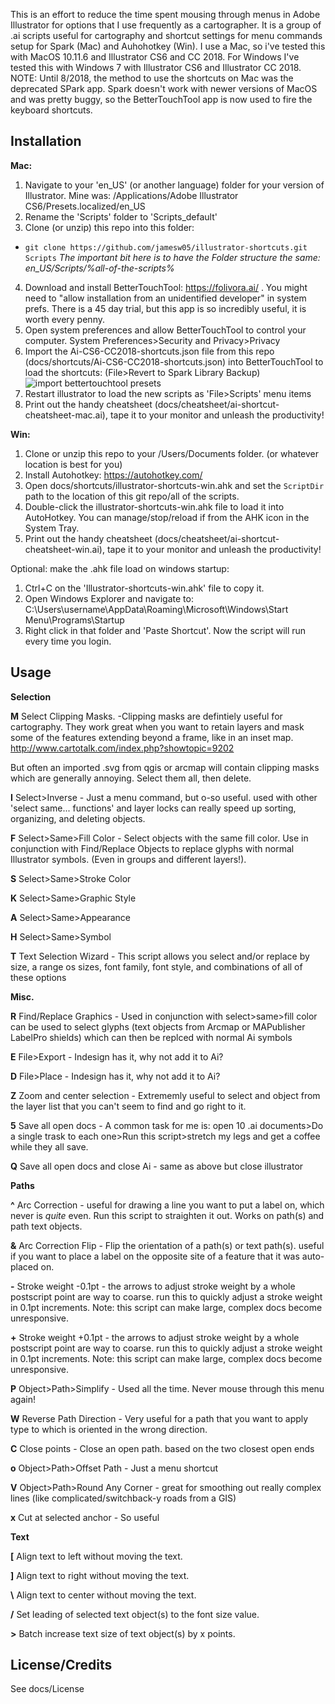 This is an effort to reduce the time spent mousing through menus in Adobe Illustrator for options that I use frequently as a cartographer. It is a group of .ai scripts useful for cartography and shortcut settings for menu commands setup for Spark (Mac) and Auhohotkey (Win). I use a Mac, so i've tested this with MacOS 10.11.6 and Illustrator CS6 and CC 2018. For Windows I've tested this with Windows 7 with Illustrator CS6 and Illustrator CC 2018. NOTE: Until 8/2018, the method to use the shortcuts on Mac was the deprecated SPark app. Spark doesn't work with newer versions of MacOS and was pretty buggy, so the BetterTouchTool app is now used to fire the keyboard shortcuts.

## Installation

**Mac:**

1. Navigate to your 'en_US' (or another language) folder for your version of Illustrator. Mine was: /Applications/Adobe Illustrator CS6/Presets.localized/en_US
2. Rename the 'Scripts' folder to 'Scripts_default' 
3. Clone (or unzip) this repo into this folder: 
  * `git clone https://github.com/jamesw05/illustrator-shortcuts.git Scripts`
  *The important bit here is to have the Folder structure the same: en_US/Scripts/%all-of-the-scripts%*
4. Download and install BetterTouchTool: https://folivora.ai/ . You might need to "allow installation from an unidentified developer" in system prefs. There is a 45 day trial, but this app is so incredibly useful, it is worth every penny.
5. Open system preferences and allow BetterTouchTool to control your computer. System Preferences>Security and Privacy>Privacy
6. Import the Ai-CS6-CC2018-shortcuts.json file from this repo (docs/shortcuts/Ai-CS6-CC2018-shortcuts.json) into BetterTouchTool to load the shortcuts: (File>Revert to Spark Library Backup)
![import bettertouchtool presets](https://user-images.githubusercontent.com/799232/44233242-8976d980-a160-11e8-8ad2-d949f68de555.png "import bettertouchtool presets")
7. Restart illustrator to load the new scripts as 'File>Scripts' menu items
8. Print out the handy cheatsheet (docs/cheatsheet/ai-shortcut-cheatsheet-mac.ai), tape it to your monitor and unleash the productivity! 


**Win:**

1. Clone or unzip this repo to your /Users/Documents folder. (or whatever location is best for you)
2. Install Autohotkey: https://autohotkey.com/
3. Open docs/shortcuts/illustrator-shortcuts-win.ahk and set the `ScriptDir` path to the location of this git repo/all of the scripts.
4. Double-click the illustrator-shortcuts-win.ahk file to load it into AutoHotkey. You can manage/stop/reload if from the AHK icon in the System Tray.
5. Print out the handy cheatsheet (docs/cheatsheet/ai-shortcut-cheatsheet-win.ai), tape it to your monitor and unleash the productivity! 

Optional: make the .ahk file load on windows startup:
1. Ctrl+C on the 'Illustrator-shortcuts-win.ahk' file to copy it.
2. Open Windows Explorer and navigate to: C:\Users\username\AppData\Roaming\Microsoft\Windows\Start Menu\Programs\Startup
3. Right click in that folder and 'Paste Shortcut'. Now the script will run every time you login. 

## Usage

**Selection**

**M**
Select Clipping Masks. -Clipping masks are defintiely useful for cartography. They work great when you want to retain layers and mask some of the features extending beyond a frame, like in an inset map. http://www.cartotalk.com/index.php?showtopic=9202

But often an imported .svg from qgis or arcmap will contain clipping masks which are generally annoying. Select them all, then delete. 

**I**
Select>Inverse - Just a menu command, but o-so useful. used with other 'select same... functions' and layer locks can really speed up sorting, organizing, and deleting objects.

**F**
Select>Same>Fill Color - Select objects with the same fill color. Use in conjunction with Find/Replace Objects to replace glyphs with normal Illustrator symbols. (Even in groups and different layers!).

**S**
Select>Same>Stroke Color

**K**
Select>Same>Graphic Style

**A**
Select>Same>Appearance

**H**
Select>Same>Symbol

**T**
Text Selection Wizard - This script allows you select and/or replace by size, a range os sizes, font family, font style, and combinations of all of these options

**Misc.**

**R**
Find/Replace Graphics - Used in conjunction with select>same>fill color can be used to select glyphs (text objects from Arcmap or MAPublisher LabelPro shields) which can then be replced with normal Ai symbols

**E**
File>Export - Indesign has it, why not add it to Ai?

**D**
File>Place - Indesign has it, why not add it to Ai?

**Z**
Zoom and center selection - Extrememly useful to select and object from the layer list that you can't seem to find and go right to it.

**5**
Save all open docs - A common task for me is: open 10 .ai documents>Do a single trask to each one>Run this script>stretch my legs and get a coffee while they all save.

**Q**
Save all open docs and close Ai - same as above but close illustrator

**Paths**

**^**
Arc Correction - useful for drawing a line you want to put a label on, which never is *quite* even. Run this script to straighten it out. Works on path(s) and path text objects.

**&**
Arc Correction Flip - Flip the orientation of a path(s) or text path(s). useful if you want to place a label on the opposite site of a feature that it was auto-placed on. 

**-**
Stroke weight -0.1pt - the arrows to adjust stroke weight by a whole postscript point are way to coarse. run this to quickly adjust a stroke weight in 0.1pt increments. Note: this script can make large, complex docs become unresponsive.

**+**
Stroke weight +0.1pt - the arrows to adjust stroke weight by a whole postscript point are way to coarse. run this to quickly adjust a stroke weight in 0.1pt increments. Note: this script can make large, complex docs become unresponsive.

**P**
Object>Path>Simplify - Used all the time. Never mouse through this menu again!

**W**
Reverse Path Direction - Very useful for a path that you want to apply type to which is oriented in the wrong direction. 

**C**
Close points - Close an open path. based on the two closest open ends

**o**
Object>Path>Offset Path - Just a menu shortcut

**V**
Object>Path>Round Any Corner - great for smoothing out really complex lines (like complicated/switchback-y roads from a GIS)

**x**
Cut at selected anchor - So useful

**Text**

**[**
Align text to left without moving the text.

**]**
Align text to right without moving the text.

**\\**
Align text to center without moving the text.

**/**
Set leading of selected text object(s) to the font size value.

**>**
Batch increase text size of text object(s) by x points.

## License/Credits
See docs/License
